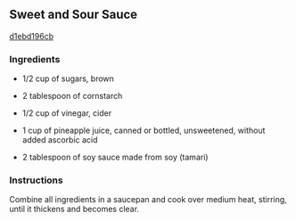## Sweet and Sour Sauce

[d1ebd196cb](http://www.foodgeeks.com/recipes/7618)

### Ingredients

 - 1/2 cup of sugars, brown

 - 2 tablespoon of cornstarch

 - 1/2 cup of vinegar, cider

 - 1 cup of pineapple juice, canned or bottled, unsweetened, without added ascorbic acid

 - 2 tablespoon of soy sauce made from soy (tamari)

### Instructions

Combine all ingredients in a saucepan and cook over medium heat, stirring, until it thickens and becomes clear.